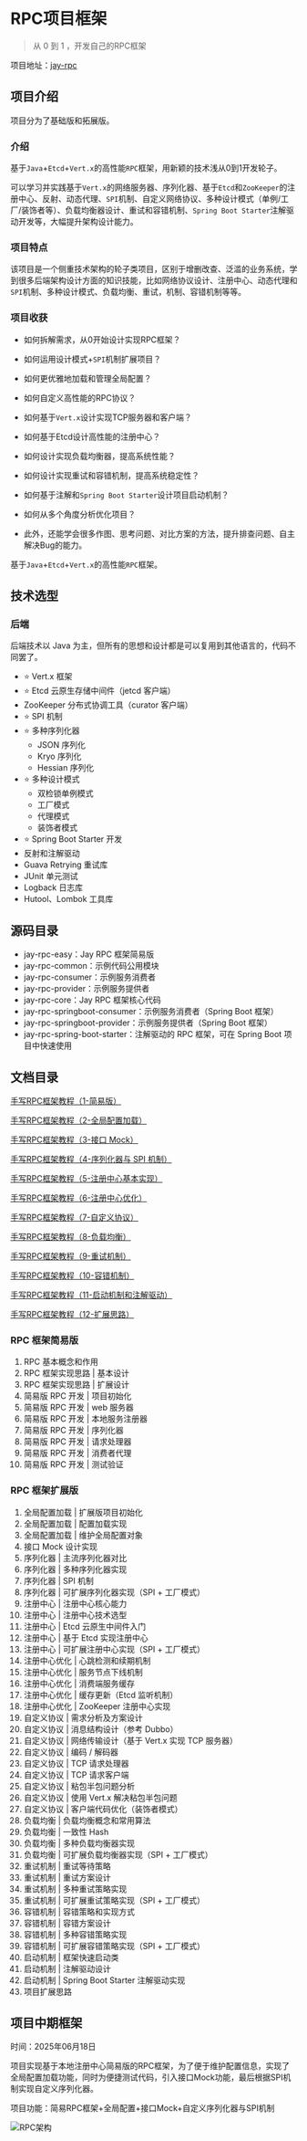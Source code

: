 # RPC项目框架
> 从 0 到 1 ，开发自己的RPC框架

项目地址：[jay-rpc](https://github.com/JayHrn/jay-rpc)

## 项目介绍

项目分为了基础版和拓展版。

### 介绍
基于`Java`+`Etcd`+`Vert.x`的高性能`RPC`框架，用新颖的技术浅从0到1开发轮子。

可以学习并实践基于`Vert.x`的网络服务器、序列化器、基于`Etcd`和`ZooKeeper`的注册中心、反射、动态代理、`SPI`机制、自定义网络协议、多种设计模式（单例/工厂/装饰者等）、负载均衡器设计、重试和容错机制、`Spring Boot Starter`注解驱动开发等，大幅提升架构设计能力。

### 项目特点

该项目是一个侧重技术架构的轮子类项目，区别于增删改查、泛滥的业务系统，学到很多后端架构设计方面的知识技能，比如网络协议设计、注册中心、动态代理和`SPI`机制、多种设计模式、负载均衡、重试，机制、容错机制等等。

### 项目收获

- 如何拆解需求，从0开始设计实现RPC框架？

- 如何运用设计模式+`SPI`机制扩展项目？

- 如何更优雅地加载和管理全局配置？

- 如何自定义高性能的RPC协议？

- 如何基于`Vert.x`设计实现TCP服务器和客户端？

- 如何基于Etcd设计高性能的注册中心？

- 如何设计实现负载均衡器，提高系统性能？

- 如何设计实现重试和容错机制，提高系统稳定性？

- 如何基于注解和`Spring Boot Starter`设计项目启动机制？

- 如何从多个角度分析优化项目？

- 此外，还能学会很多作图、思考问题、对比方案的方法，提升排查问题、自主解决Bug的能力。

基于`Java`+`Etcd`+`Vert.x`的高性能`RPC`框架。

## 技术选型

### 后端

后端技术以 Java 为主，但所有的思想和设计都是可以复用到其他语言的，代码不同罢了。

- ⭐️ Vert.x 框架
- ⭐️ Etcd 云原生存储中间件（jetcd 客户端）
- ZooKeeper 分布式协调工具（curator 客户端）
- ⭐️ SPI 机制
- ⭐️ 多种序列化器
  - JSON 序列化
  - Kryo 序列化
  - Hessian 序列化
- ⭐️ 多种设计模式
  - 双检锁单例模式
  - 工厂模式
  - 代理模式
  - 装饰者模式
- ⭐️ Spring Boot Starter 开发
- 反射和注解驱动
- Guava Retrying 重试库
- JUnit 单元测试
- Logback 日志库
- Hutool、Lombok 工具库

## 源码目录

- jay-rpc-easy：Jay RPC 框架简易版
- jay-rpc-common：示例代码公用模块
- jay-rpc-consumer：示例服务消费者
- jay-rpc-provider：示例服务提供者
- jay-rpc-core：Jay RPC 框架核心代码
- jay-rpc-springboot-consumer：示例服务消费者（Spring Boot 框架）
- jay-rpc-springboot-provider：示例服务提供者（Spring Boot 框架）
- jay-rpc-spring-boot-starter：注解驱动的 RPC 框架，可在 Spring Boot 项目中快速使用

## 文档目录

[手写RPC框架教程（1-简易版）](docx/手写RPC框架教程（1-简易版）/手写RPC框架教程（1-简易版）.md)

[手写RPC框架教程（2-全局配置加载）](docx/手写RPC框架教程（2-全局配置加载）/手写RPC框架教程（2-全局配置加载）.md)  

[手写RPC框架教程（3-接口 Mock）](docx/手写RPC框架教程（3-接口Mock）/手写RPC框架教程（3-接口Mock）.md)  

[手写RPC框架教程（4-序列化器与 SPI 机制）](docx/手写RPC框架教程（4-序列化器与SPI机制）/手写RPC框架教程（4-序列化器与SPI机制）.md)  

[手写RPC框架教程（5-注册中心基本实现）](docx/手写RPC框架教程（5-注册中心基本实现）/手写RPC框架教程（5-注册中心基本实现）.md)  

[手写RPC框架教程（6-注册中心优化）](docx/手写RPC框架教程（6-注册中心优化）/手写RPC框架教程（6-注册中心优化）.md)  

[手写RPC框架教程（7-自定义协议）](docx/手写RPC框架教程（7-自定义协议）/手写RPC框架教程（7-自定义协议）.md)  

[手写RPC框架教程（8-负载均衡）](docx/手写RPC框架教程（8-负载均衡）/手写RPC框架教程（8-负载均衡）.md)  

[手写RPC框架教程（9-重试机制）](docx/手写RPC框架教程（9-重试机制）/手写RPC框架教程（9-重试机制）.md)  

[手写RPC框架教程（10-容错机制）](docx/手写RPC框架教程（10-容错机制）/手写RPC框架教程（10-容错机制）.md)  

[手写RPC框架教程（11-启动机制和注解驱动）](docx/手写RPC框架教程（11-启动机制和注解驱动）/手写RPC框架教程（11-启动机制和注解驱动）.md)  

[手写RPC框架教程（12-扩展思路）](docx/手写RPC框架教程（12-扩展思路）/手写RPC框架教程（12-扩展思路）.md)

### RPC 框架简易版

1. RPC 基本概念和作用
2. RPC 框架实现思路 | 基本设计
3. RPC 框架实现思路 | 扩展设计
4. 简易版 RPC 开发 | 项目初始化
5. 简易版 RPC 开发 | web 服务器
6. 简易版 RPC 开发 | 本地服务注册器
7. 简易版 RPC 开发 | 序列化器
8. 简易版 RPC 开发 | 请求处理器
9. 简易版 RPC 开发 | 消费者代理
10. 简易版 RPC 开发 | 测试验证

### RPC 框架扩展版

1. 全局配置加载 | 扩展版项目初始化
2. 全局配置加载 | 配置加载实现
3. 全局配置加载 | 维护全局配置对象
4. 接口 Mock 设计实现
5. 序列化器 | 主流序列化器对比
6. 序列化器 | 多种序列化器实现
7. 序列化器 | SPI 机制
8. 序列化器 | 可扩展序列化器实现（SPI + 工厂模式）
9. 注册中心 | 注册中心核心能力
10. 注册中心 | 注册中心技术选型
11. 注册中心 | Etcd 云原生中间件入门
12. 注册中心 | 基于 Etcd 实现注册中心
13. 注册中心 | 可扩展注册中心实现（SPI + 工厂模式）
14. 注册中心优化 | 心跳检测和续期机制
15. 注册中心优化 | 服务节点下线机制
16. 注册中心优化 | 消费端服务缓存
17. 注册中心优化 | 缓存更新（Etcd 监听机制）
18. 注册中心优化 | ZooKeeper 注册中心实现
19. 自定义协议 | 需求分析及方案设计
20. 自定义协议 | 消息结构设计（参考 Dubbo）
21. 自定义协议 | 网络传输设计（基于 Vert.x 实现 TCP 服务器）
22. 自定义协议 | 编码 / 解码器
23. 自定义协议 | TCP 请求处理器
24. 自定义协议 | TCP 请求客户端
25. 自定义协议 | 粘包半包问题分析
26. 自定义协议 | 使用 Vert.x 解决粘包半包问题
27. 自定义协议 | 客户端代码优化（装饰者模式）
28. 负载均衡 | 负载均衡概念和常用算法
29. 负载均衡 | 一致性 Hash
30. 负载均衡 | 多种负载均衡器实现
31. 负载均衡 | 可扩展负载均衡器实现（SPI + 工厂模式）
32. 重试机制 | 重试等待策略
33. 重试机制 | 重试方案设计
34. 重试机制 | 多种重试策略实现
35. 重试机制 | 可扩展重试策略实现（SPI + 工厂模式）
36. 容错机制 | 容错策略和实现方式
37. 容错机制 | 容错方案设计
38. 容错机制 | 多种容错策略实现
39. 容错机制 | 可扩展容错策略实现（SPI + 工厂模式）
40. 启动机制 | 框架快速启动类
41. 启动机制 | 注解驱动设计
42. 启动机制 | Spring Boot Starter 注解驱动实现
43. 项目扩展思路

## 项目中期框架

时间：2025年06月18日

项目实现基于本地注册中心简易版的RPC框架，为了便于维护配置信息，实现了全局配置加载功能，同时为便捷测试代码，引入接口Mock功能，最后根据SPI机制实现自定义序列化器。

项目功能：简易RPC框架+全局配置+接口Mock+自定义序列化器与SPI机制

![RPC架构](assets/简易RPC架构.png)